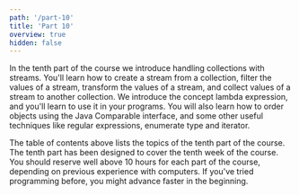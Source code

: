 ```yaml
---
path: '/part-10'
title: 'Part 10'
overview: true
hidden: false
---
```


<!-- Kurssimateriaalin kymmenennessä osassa tutustutaan tietokokoelmien käsittelyyn virtojen avulla. Opit luomaan virran tietokokoelmasta, rajaamaan virran arvoja, muuntamaan virran arvoja muodosta toiseen, ja keräämään virran arvoja toiseen tietokokoelmaan. Tutustut käsitteeseen lambdalauseke ja opit käyttämään sitä ohjemissasi. Opit myös järjestämään olioita Javan valmista Comparable-rajapintaa hyödyntäen ja tutustut muutamaan yleishyödylliseen työvälineeseen kuten säännöllinen lauseke, lueteltu tyyppi, ja iteraattori. -->
In the tenth part of the course we introduce handling collections with streams. You'll learn how to create a stream from a collection, filter the values of a stream, transform the values of a stream, and collect values of a stream to another collection. We introduce the concept lambda expression, and you'll learn to use it in your programs. You will also learn how to order objects using the Java Comparable interface, and some other useful techniques like regular expressions, enumerate type and iterator.

<please-login></please-login>

<pages-in-this-section></pages-in-this-section>

<!-- Yllä oleva sisällysluettelo sisältää kurssin kymmenennen osan aihealueet. Kukin kurssin osa on suunniteltu siten, että siinä on työtä yhden viikon ajaksi. Kuhunkin kurssin osaan on hyvä varata reilusti yli kymmenen tuntia aikaa, riippuen aiemmasta tietokoneen käyttökokemuksesta. Ohjelmointia aiemmin kokeilleet saattavat edetä materiaalissa aluksi nopeamminkin. -->

The table of contents above lists the topics of the tenth part of the course. The tenth part has been designed to cover the tenth week of the course. You should reserve well above 10 hours for each part of the course, depending on previous experience with computers. If you've tried programming before, you might advance faster in the beginning.


<exercises-in-this-section></exercises-in-this-section>
